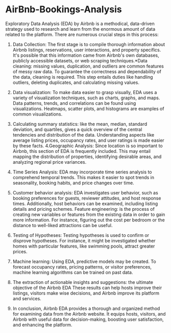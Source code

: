 # AirBnb-Bookings-Analysis

Exploratory Data Analysis (EDA) by Airbnb is a methodical, data-driven strategy used to research and learn from the enormous amount of data related to the platform. There are numerous crucial steps in this process:

1. Data Collection: The first stage is to compile thorough information about Airbnb listings, reservations, user interactions, and property specifics. It's possible that this information came from Airbnb's own databases, publicly accessible datasets, or web scraping techniques.*Data cleaning: missing values, duplication, and outliers are common features of messy raw data. To guarantee the correctness and dependability of the data, cleaning is required. This step entails duties like handling outliers, deleting duplicates, and calculating missing values.

2. Data visualization: To make data easier to grasp visually, EDA uses a variety of visualization techniques, such as charts, graphs, and maps. Data patterns, trends, and correlations can be found using visualizations. Heatmaps, scatter plots, and histograms are examples of common visualizations.

3. Calculating summary statistics: like the mean, median, standard deviation, and quartiles, gives a quick overview of the central tendencies and distribution of the data. Understanding aspects like average listing prices, occupancy rates, and user ratings is made easier by these facts. 4.Geographic Analysis: Since location is so important to Airbnb, this section of EDA is frequently included. This may entail mapping the distribution of properties, identifying desirable areas, and analyzing regional price variances.

4. Time Series Analysis: EDA may incorporate time series analysis to comprehend temporal trends. This makes it easier to spot trends in seasonality, booking habits, and price changes over time.

5. Customer behavior analysis: EDA investigates user behavior, such as booking preferences for guests, reviewer attitudes, and host response times. Additionally, host behaviors can be examined, including listing details and pricing schemes.
Feature engineering: is the process of creating new variables or features from the existing data in order to gain more information. For instance, figuring out the cost per bedroom or the distance to well-liked attractions can be useful.

6. Testing of Hypotheses: Testing hypotheses is used to confirm or disprove hypotheses. For instance, it might be investigated whether homes with particular features, like swimming pools, attract greater prices.

7. Machine learning: Using EDA, predictive models may be created. To forecast occupancy rates, pricing patterns, or visitor preferences, machine learning algorithms can be trained on past data.

8. The extraction of actionable insights and suggestions: the ultimate objective of the Airbnb EDA These results can help hosts improve their listings, visitors make wise decisions, and Airbnb improve its platform and services.

9. In conclusion, Airbnb EDA provides a thorough and organized method for examining data from the Airbnb website. It equips hosts, visitors, and Airbnb with useful data for decision-making, boosting user satisfaction, and enhancing the platform.
